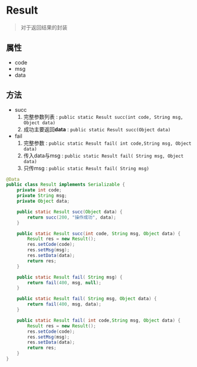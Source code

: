 

# Result

> 对于返回结果的封装

## 属性

- code
- msg
- data

## 方法

- succ
    1. 完整参数列表 : `public static Result succ(int code, String msg, Object data)`
    2. 成功主要返回**data** : `public static Result succ(Object data)`
- fail
    1. 完整参数 : `public static Result fail( int code,String msg, Object data) `
    2. 传入data与msg : `public static Result fail( String msg, Object data)`
    3. 只传msg : `public static Result fail( String msg)`

```java
@Data
public class Result implements Serializable {
    private int code;
    private String msg;
    private Object data;

    public static Result succ(Object data) {
        return succ(200, "操作成功", data);
    }

    public static Result succ(int code, String msg, Object data) {
        Result res = new Result();
        res.setCode(code);
        res.setMsg(msg);
        res.setData(data);
        return res;
    }

    public static Result fail( String msg) {
        return fail(400, msg, null);
    }

    public static Result fail( String msg, Object data) {
        return fail(400, msg, data);
    }

    public static Result fail( int code,String msg, Object data) {
        Result res = new Result();
        res.setCode(code);
        res.setMsg(msg);
        res.setData(data);
        return res;
    }
}
```

